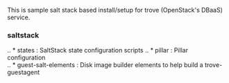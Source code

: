 This is sample salt stack based install/setup for trove (OpenStack's DBaaS) service.


### saltstack
.. * states : SaltStack state configuration scripts 
.. * pillar : Pillar configuration 		
.. * guest-salt-elements : Disk image builder elements to help build a trove-guestagent 


